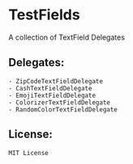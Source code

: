 # TestFields
A collection of TextField Delegates

## Delegates:

    - ZipCodeTextFieldDelegate
    - CashTextFieldDelegate
    - EmojiTextFieldDelegate
    - ColorizerTextFieldDelegate
    - RandomColorTextFieldDelegate

## License:

    MIT License
